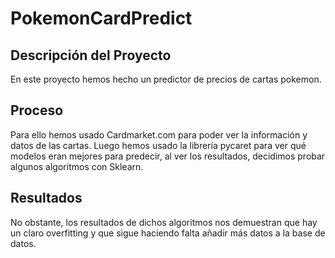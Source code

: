 # PokemonCardPredict

## Descripción del Proyecto
En este proyecto hemos hecho un predictor de precios de cartas pokemon.
## Proceso
Para ello hemos usado Cardmarket.com para poder ver la información y datos de las cartas. Luego hemos usado la librería pycaret para ver qué modelos eran mejores para predecir, al ver los resultados, decidimos probar algunos algoritmos con Sklearn.
## Resultados
No obstante, los resultados de dichos algoritmos nos demuestran que hay un claro overfitting y que sigue haciendo falta añadir más datos a la base de datos.
